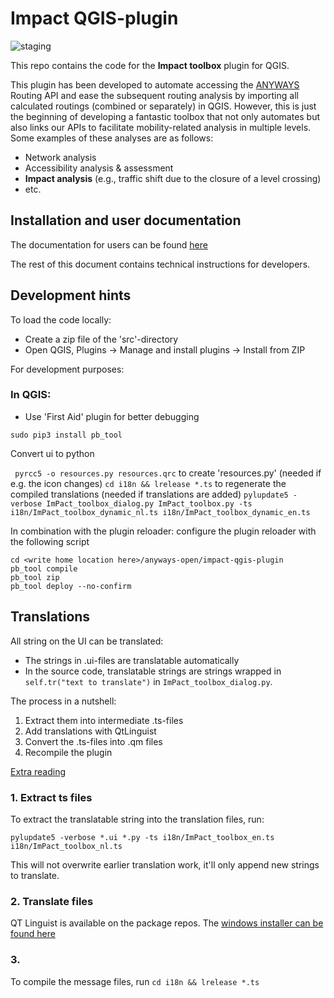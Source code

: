
Impact QGIS-plugin
==================


![staging](https://github.com/anyways-open/impact-qgis-plugin/workflows/staging/badge.svg)  

This repo contains the code for the **Impact toolbox** plugin for QGIS.

This plugin has been developed to automate accessing the [ANYWAYS](https://www.anyways.eu) Routing API and ease the subsequent routing analysis by importing all calculated routings (combined or separately) in QGIS. However, this is just the beginning of developing a fantastic toolbox that not only automates but also links our APIs to facilitate mobility-related analysis in multiple levels. Some examples of these analyses are as follows:
- Network analysis
- Accessibility analysis & assessment
- **Impact analysis** (e.g., traffic shift due to the closure of a level crossing)
- etc.

Installation and user documentation
-----------------------------------

The documentation for users can be found [here](https://docs.anyways.eu/qgis-plugin/)

The rest of this document contains technical instructions for developers.

Development hints
-----------------

To load the code locally:

- Create a zip file of the 'src'-directory
- Open QGIS, Plugins -> Manage and install plugins -> Install from ZIP

For development purposes:

### In QGIS:

- Use 'First Aid' plugin for better debugging

`sudo pip3 install pb_tool` 

Convert ui to python

` pyrcc5 -o resources.py resources.qrc` to create 'resources.py' (needed if e.g. the icon changes)
`cd i18n && lrelease *.ts` to regenerate the compiled translations (needed if translations are added)
`pylupdate5 -verbose ImPact_toolbox_dialog.py ImPact_toolbox.py -ts i18n/ImPact_toolbox_dynamic_nl.ts i18n/ImPact_toolbox_dynamic_en.ts`

In combination with the plugin reloader: configure the plugin reloader with the following script

```
cd <write home location here>/anyways-open/impact-qgis-plugin
pb_tool compile
pb_tool zip
pb_tool deploy --no-confirm
```

## Translations

All string on the UI can be translated:

- The strings in .ui-files are translatable automatically
- In the source code, translatable strings are strings wrapped in `self.tr("text to translate")` in `ImPact_toolbox_dialog.py`.

The process in a nutshell:

1. Extract them into intermediate .ts-files
2. Add translations with QtLinguist 
3. Convert the .ts-files into .qm files
4. Recompile the plugin

[Extra reading](https://doc.qt.io/qt-5/linguist-overview.html)


### 1. Extract ts files

To extract the translatable string into the translation files, run:

```pylupdate5 -verbose *.ui *.py -ts i18n/ImPact_toolbox_en.ts i18n/ImPact_toolbox_nl.ts```

This will not overwrite earlier translation work, it'll only append new strings to translate.


### 2. Translate files

QT Linguist is available on the package repos.
The [windows installer can be found here](https://download.qt.io/linguist_releases/qtlinguistinstaller-5.12.2.exe.mirrorlist)

### 3.

To compile the message files, run `cd i18n && lrelease *.ts`

